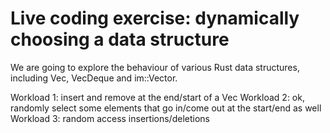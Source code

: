 # Live coding exercise: dynamically choosing a data structure

We are going to explore the behaviour of various Rust data structures,
including Vec, VecDeque and im::Vector.

Workload 1: insert and remove at the end/start of a Vec
Workload 2: ok, randomly select some elements that go in/come out at the start/end as well
Workload 3: random access insertions/deletions

